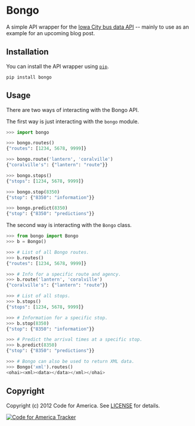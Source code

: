 Bongo
=====

A simple API wrapper for the [Iowa City bus data
API](http://www.ebongo.org/api/) -- mainly to use as an example for an
upcoming blog post.


Installation
------------

You can install the API wrapper using [`pip`](http://pypi.python.org/pypi/pip).

    pip install bongo


Usage
-----

There are two ways of interacting with the Bongo API.

The first way is just interacting with the `bongo` module.

```python
>>> import bongo

>>> bongo.routes()
{"routes": [1234, 5678, 9999]}

>>> bongo.route('lantern', 'coralville')
{"coralville's": {"lantern": "route"}}

>>> bongo.stops()
{"stops": [1234, 5678, 9999]}

>>> bongo.stop(8350)
{"stop": {"8350": "information"}}

>>> bongo.predict(8350)
{"stop": {"8350": "predictions"}}
```

The second way is interacting with the `Bongo` class.

```python
>>> from bongo import Bongo
>>> b = Bongo()

>>> # List of all Bongo routes.
>>> b.routes()
{"routes": [1234, 5678, 9999]}

>>> # Info for a specific route and agency.
>>> b.route('lantern', 'coralville')
{"coralville's": {"lantern": "route"}}

>>> # List of all stops.
>>> b.stops()
{"stops": [1234, 5678, 9999]}

>>> # Information for a specific stop.
>>> b.stop(8350)
{"stop": {"8350": "information"}}

>>> # Predict the arrival times at a specific stop.
>>> b.predict(8350)
{"stop": {"8350": "predictions"}}

>>> # Bongo can also be used to return XML data.
>>> Bongo('xml').routes()
<ohai><xml><data></data></xml></ohai>
```


Copyright
---------

Copyright (c) 2012 Code for America. See [LICENSE][] for details.

[license]: https://github.com/codeforamerica/bongo/blob/master/LICENSE.mkd

[![Code for America Tracker](http://stats.codeforamerica.org/codeforamerica/cfa_template.png)][tracker]

[tracker]: http://stats.codeforamerica.org/projects/bongo

